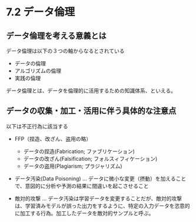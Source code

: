 # 7.2 データ倫理

## データ倫理を考える意義とは

データ倫理は以下の３つの軸からなるとされている

- データの倫理
- アルゴリズムの倫理
- 実践の倫理

データ倫理とは、データを倫理的に活用するための知識体系、といえる。

## データの収集・加工・活用に伴う具体的な注意点

以下は不正行為に該当する

- FFP（捏造、改ざん、盗用の略）
  - データの捏造(Fabrication; ファブリケーション)
  - データの改ざん(Falsification; フォルスィフィケーション)
  - データの盗用(Plagiarism; プラジャリズム)
- データ汚染(Data Poisoning) ... データに微小な変更（摂動）を加えることで、意図的に分析や予測の結果に間違いを起こさせること


- 敵対的攻撃 ... データ汚染は学習データを変更することだが、敵対的攻撃は、学習済みモデルが誤った出力をするように、特定の入力データを恣意的に加工する行為。加工したデータを敵対的サンプルと呼ぶ。


